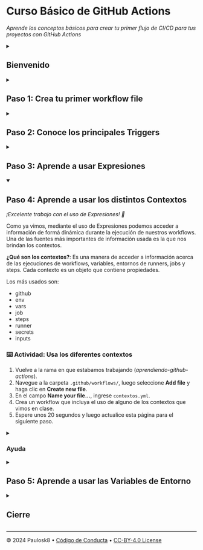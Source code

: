 <!--
  <<< Author notes: Header of the course >>>
  Read <https://skills.github.com/quickstart> for more information about how to build courses using this template.
  Include a 1280×640 image, course name in sentence case, and a concise description in emphasis.
  In your repository settings: enable template repository, add your 1280×640 social image, auto delete head branches.
  Next to "About", add description & tags; disable releases, packages, & environments.
  Add your open source license, GitHub uses Creative Commons Attribution 4.0 International.
-->

# Curso Básico de GitHub Actions

_Aprende los conceptos básicos para crear tu primer flujo de CI/CD para tus proyectos con GitHub Actions_

<!--
  <<< Author notes: Start of the course >>>
  Include start button, a note about Actions minutes,
  and tell the learner why they should take the course.
  Each step should be wrapped in <details>/<summary>, with an `id` set.
  The start <details> should have `open` as well.
  Do not use quotes on the <details> tag attributes.
-->

<details id=0>
<summary><h2>Bienvenido</h2></summary>

¡Bienvenido al Curso Básico de GitHub Actions! en este curso aprenderás a realizar flujos de Integración y Despliegue Continúo (CI/CD) para tus proyectos personales, así como automatizar cualquier proceso que que te ayude a impulsar tu flujo de trabajo :rocket:.

- **¿Para quíen es este curso?**: Desarrolladores backend, frontend y Full Stack; DevOps; SREs, Estudiantes, Líderes de equipo, cualquier usuario de GitHub.
- **¿Qué aprenderás?**: Aprenderás a automatizar los procesos de compilación, pruebas y despliegue de sus proyectos.
- **¿Qué construirás?**: Una serie de flujos de trabajo que usen los principales conceptos detrás de GitHub Actions (Jobs, Steps, Actions, Variables, Expresiones, entre otros).
- **Prerequisitos**: Conocimientos básicos sobre Git y GitHub (realizar commits y push; crear pull requests e issues; agregar etiquetas).
- **Duración**: Este curso tendrá 5 pasos y lo podrás terminar en menos de 2 horas.

## ¿Cómo iniciar el curso?

1. Haz click derecho en **Start course** y abre el enlace en una nueva pestaña.
   <br />[![start-course](https://user-images.githubusercontent.com/1221423/218596841-0645fe1a-4aaf-4f51-9ab3-8aa2d3fdd487.svg)](https://github.com/paulosk8/curso-github-actions/generate)
2. En la nueva pestaña, llena los campos para crear un nuevo repositorio.
   - En owner, elige tu cuenta personal o la de tu organización.
   - Es recomendado dejar el repositorio como público ya que los privados consumen [minutos que pueden ser cobrados](https://docs.github.com/en/billing/managing-billing-for-github-actions/about-billing-for-github-actions).
     ![Create a new repository](https://user-images.githubusercontent.com/1221423/218594143-e60462b6-9f2a-4fa3-80de-063ac5429aab.png)
3. Después de que el nuevo repositorio ha sido creado, espera por cerca de 20 segundos; luego, recarga la página. Sigue los pasos que aparezcan en el README del repositorio.

</details>

<!--
  <<< Author notes: Step 1 >>>
  Choose 3-5 steps for your course.
  The first step is always the hardest, so pick something easy!
  Link to docs.github.com for further explanations.
  Encourage users to open new tabs for steps!
  TBD-step-1-notes.
-->

<details id=1>
<summary><h2>Paso 1: Crea tu primer workflow file</h2></summary>

_¡Bienvenido al "Curso Básico de GitHub Actions"! :wave:_

Primero, aprenderemos los conceptos básicos de GitHub Actions

**¿Qué es GitHub Actions?**: Es una plataforma de integración y despliegue continuo (CI/CD) que permite automatizar procesos de compilación, pruebas y despliegue.

**¿Qué es un Workflow?**: Es un proceso automatizado configurable que ejecutará uno o más jobs. Se define como un archivo YAML en el directorio .github/workflows de tu repositorio y se ejecutará cuando lo active un evento.

**¿Qué es un Event?**: Actividad específica en un repositorio, la cual activa una ejecución de un workflow.

**¿Qué es un Job?**: Conjunto de tareas (steps) en un workflow que se ejecutan en el mismo runner.

**¿Qué es un Runner?**: Servidor que ejecuta los workflows. GitHub provee runners de Ubuntu, Windows y MacOS.

**¿Qué es un Step?**: Puede ser: un script/comando de shell o un action que se ejecutará.

**¿Qué es un Action?**: Aplicación personalizada que realiza una tarea compleja repetitiva.

### :keyboard: Actividad: Crea un workflow file

1. Abra una nueva pestaña del navegador y siga los pasos de la segunda pestaña mientras lee las instrucciones de esta pestaña.
1. Cree un Pull Request para ver todos los cambios que realizará a lo largo de este curso. Haga clic en la pestaña _Pull Requests_, haga clic en _New Pull Request_, establezca `base: main` y `compare: aprendiendo-github-actions`.
1. Vaya a la pestaña _Code_.
1. En el menú desplegable de la rama _main_, haga clic en la rama _aprendiendo-github-actions_.
1. Agrega un script simple en tu lenguaje de programación preferido (Python, JavaScript, Go, Rust, etc.) que imprima un "Hola Mundo".
1. Navegue a la carpeta `.github/workflows/`, luego seleccione **Add file** y haga clic en **Create new file**.
1. En el campo **Name your file...**, ingrese `hola-mundo.yml`.
1. Con lo aprendido hasta el momento, crea un workflow file que corra el archivo del paso anterior que imprime el "Hola Mundo".
1. Espere unos 20 segundos y luego actualice esta página para el siguiente paso.

  <details id=1.1>
  <summary><h3>Ayuda</h2></summary>

Crea un archivo llamado `hola_mundo.py` en la raiz del repositorio y agrega el siguiente contenido:

```python
import os


def main():
    nombre = os.getenv("USERNAME")
    print(f"¡Hola, {nombre} desde GitHub!")


if __name__ == "__main__":
    main()
```

Agregue el siguiente contenido al archivo `hola-mundo.yml`:

```yaml
name: Aprendiendo GitHub Actions
run-name: ¡Estoy aprendiendo GitHub Actions!
on: [push]
jobs:
  hola-mundo:
    runs-on: ubuntu-latest
    steps:
      - name: Checkout
        uses: actions/checkout@v3
      - name: Definir variable
        run: echo "USERNAME=${{ github.actor }}" >> $GITHUB_ENV
      - name: Correr script
        run: python hola_mundo.py
```

  </details>

</details>

<!--
  <<< Author notes: Step 2 >>>
  Start this step by acknowledging the previous step.
  Define terms and link to docs.github.com.
  TBD-step-2-notes.
-->

<details id=2>
<summary><h2>Paso 2: Conoce los principales Triggers</h2></summary>

_¡Creaste tu primer Workflow! :tada:_

Ahora que conoces los componentes básicos de un workflow en GitHub Actions podemos empezar a explorar nuevos conceptos. El primero será ver los principales _eventos_ o _Triggers_ para lanzar un nuevo workflow.

**¿Qué eventos exploraremos?**

- push
- pull_request
- issues
- issue_comment
- workflow_dispatch
- schedule

### :keyboard: Actividad: Expermienta con los distintos Triggers

1. Vuelve a la rama en que estabamos trabajando (_aprendiendo-github-actions_).
1. Navegue a la carpeta `.github/workflows/`, luego seleccione **Add file** y haga clic en **Create new file**.
1. En el campo **Name your file...**, ingrese `triggers.yml`.
1. Crea un workflow que incluya al menos 3 de los triggers que vimos en la clase.
1. Espere unos 20 segundos y luego actualice esta página para el siguiente paso.

  <details id=1.1>
  <summary><h3>Ayuda</h2></summary>
    
  Agregue el siguiente contenido al archivo `triggers.yml`:
  ```yaml
  name: Triggers
  run-name: ¡Estoy aprendiendo a usar diferentes Triggers!
  on:
    push:
      branches:
        - master
    pull_request:
      types: [opened, synchronize, reopened]
      paths:
        - '**.py'
    issues:
      types:
        - labeled
    workflow_dispatch:
      inputs:
        lenguaje_favorito:
          description: 'Lenguaje favorito'
          default: Python
          required: true
          type: choice
          options:
          - Python
          - JavaScript
          - Go
        nombre:
          description: 'Tu nombre'
          required: true
          default: Juan
          type: string
    schedule:
      - cron:  '15 22 * * *'
  jobs:
    hola-mundo-manual:
      runs-on: ubuntu-latest
      steps:
        - name: Checkout
          uses: actions/checkout@v3
        - name: Definir nombre
          run: echo "USERNAME=${{ inputs.nombre }}" >> $GITHUB_ENV
        - name: Definir lenguaje
          run: echo "LANGUAGE=${{ inputs.lenguaje_favorito }}" >> $GITHUB_ENV
        - name: Correr script
          run: python hola_lenguaje.py
    hola-mundo:
      if: ${{ github.event_name != 'workflow_dispatch' }}
      runs-on: ubuntu-latest
      steps:
        - name: Checkout
          uses: actions/checkout@v3
        - name: Definir variable
          run: echo "USERNAME=${{ github.actor }}" >> $GITHUB_ENV
        - name: Correr script
          run: python hola_mundo.py

````
</details>


</details>

<!--
<<< Author notes: Step 3 >>>
Start this step by acknowledging the previous step.
Define terms and link to docs.github.com.
TBD-step-3-notes.
-->

<details id=3>
<summary><h2>Paso 3: Aprende a usar Expresiones</h2></summary>

_¡Buen trabajo usando los distintos eventos para lanzar nuevos workflows! :sparkles:_

Ahora que conoces como lanzar distintos workflows con los principales tipos de eventos es importante sacar provecho del uso de _Expresiones_ en nuestros workflow files para obtener mayor versatilidad y opciones.

**¿Qué son las expresiones?**: Es una forma de configurar variables de entorno y acceder al contexto. Usan una sintaxis especial ${{ <expresión> }}

Puedes combinar valores literales, referencias de contexto y funciones usando operadores o condicionales.

### :keyboard: Actividad: Crea tus primeras Expresiones

1. Vuelve a la rama en que estabamos trabajando (*aprendiendo-github-actions*).
1. Navegue a la carpeta `.github/workflows/`, luego seleccione **Add file** y haga clic en **Create new file**.
1. En el campo **Name your file...**, ingrese `expresiones.yml`.
1. Crea un workflow que incluya al menos 3 expresiones de las vistas en clase.
1. Espere unos 20 segundos y luego actualice esta página para el siguiente paso.

<details id=1.1>
<summary><h3>Ayuda</h2></summary>

Agregue el siguiente contenido al archivo `expresiones.yml`:
```yaml
name: Expresiones
run-name: ¡Estoy aprendiendo a usar Expresiones!
on:
  workflow_dispatch:
    inputs:
      edad:
        description: 'Edad'
        required: true
        type: integer
      nombre:
        description: 'Tu nombre'
        required: true
        default: 'Juan'
        type: string
jobs:
  mayor:
    if: ${{ inputs.edad >= 18 }}
    runs-on: ubuntu-latest
    steps:
      - name: Correr script
        run: echo ${{ inputs.nombre }} es mayor de edad
  menor:
    if: ${{ inputs.edad < 18 }}
    runs-on: ubuntu-latest
    steps:
      - name: Correr script
        run: echo ${{ inputs.nombre }} es menor de edad
````

  </details>

</details>

<!--
  <<< Author notes: Step 4 >>>
  Start this step by acknowledging the previous step.
  Define terms and link to docs.github.com.
  TBD-step-4-notes.
-->

<details id=4 open>
<summary><h2>Paso 4: Aprende a usar los distintos Contextos</h2></summary>

_¡Excelente trabajo con el uso de Expresiones! :partying_face:_

Como ya vimos, mediante el uso de Expresiones podemos acceder a información de formá dinámica durante la ejecución de nuestros workflows. Una de las fuentes más importantes de información usada es la que nos brindan los contextos.

**¿Qué son los contextos?**: Es una manera de acceder a información acerca de las ejecuciones de workflows, variables, entornos de runners, jobs y steps. Cada contexto es un objeto que contiene propiedades.

Los más usados son:

- github
- env
- vars
- job
- steps
- runner
- secrets
- inputs

### :keyboard: Actividad: Usa los diferentes contextos

1. Vuelve a la rama en que estabamos trabajando (_aprendiendo-github-actions_).
1. Navegue a la carpeta `.github/workflows/`, luego seleccione **Add file** y haga clic en **Create new file**.
1. En el campo **Name your file...**, ingrese `contextos.yml`.
1. Crea un workflow que incluya el uso de alguno de los contextos que vimos en clase.
1. Espere unos 20 segundos y luego actualice esta página para el siguiente paso.

  <details id=1.1>
  <summary><h3>Ayuda</h2></summary>
    
  Agregue el siguiente contenido al archivo `contextos.yml`:
  ```yaml
  name: Contexto
  run-name: ¡Estoy aprendiendo a usar Contextos!
  on: push
  jobs:
    check-main:
      if: ${{ github.ref == 'refs/heads/main' }}
      runs-on: ubuntu-latest
      steps:
        - run: echo "Desplegando en la rama $GITHUB_REF"
  ```
  </details>

</details>

<!--
  <<< Author notes: Step 5 >>>
  Start this step by acknowledging the previous step.
  Define terms and link to docs.github.com.
  TBD-step-5-notes.
-->

<details id=5>
<summary><h2>Paso 5: Aprende a usar las Variables de Entorno</h2></summary>

¡Ya estás a un paso de terminar! :heart:

El uso de variables de entorno es lo único que te falta por aprender de los principales conceptos y componentes de GitHub Actions, así que vamos a por ello.

**¿Qué son las variables?**: Son una manera de almacenar y reutilizar información de configuración no confidencial. Tales como datos de configuración, como marcas del compilador, nombres de usuario o nombres de servidor como variables.

### :keyboard: Actividad: Usa variables de entorno en tu workflow

1. Vuelve a la rama en que estabamos trabajando (_aprendiendo-github-actions_).
1. Navegue a la carpeta `.github/workflows/`, luego seleccione **Add file** y haga clic en **Create new file**.
1. En el campo **Name your file...**, ingrese `variables.yml`.
1. Crea un workflow que incluya el uso de variables.
1. Espere unos 20 segundos y luego actualice esta página para el siguiente paso.

  <details id=1.1>
  <summary><h3>Ayuda</h2></summary>
    
  Agregue el siguiente contenido al archivo `variables.yml`:
  ```yaml
  name: Saludo usando variables
  run-name: ¡Estoy aprendiendo a usar Variables!
  on:
    workflow_dispatch
  env:
    DIA_DE_SEMANA: Lunes
  jobs:
    saludo-variables:
      runs-on: ubuntu-latest
      env:
        SALUDO: Hola
      steps:
        - name: Saludar
          run: echo "$SALUDO, $NOMBRE. Hoy es $DIA_DE_SEMANA!"
          env:
            NOMBRE: Juan
  ```
  </details>

</details>

<!--
  <<< Author notes: Finish >>>
  Review what we learned, ask for feedback, provide next steps.
-->

<details id=X>
<summary><h2>Cierre</h2></summary>

_¡Felicidades! haz completado esta sección del Curso Básico de GitHub Actions_

<img src=TBD-celebrate-image alt=celebrate width=300 align=right>

Ya conoces los principales conceptos para crear workflows que te sirvan para automatizar todo tipo de tareas incluidas las de integración y despliegue continúo.

Has aprendido sobre:

- Qué son Worfklows.
- Qué son Events.
- Qué son Jobs.
- Qué son Runners.
- Qué son Steps.
- Qué son Ations.
- Cuál es la sintaxis de un workflow file.
- Cuáles son los principales Triggers.
- Uso de Expresiones.
- Acceder a información de Contextos.
- El uso de variables para acceder a información reutilizable.

### ¿Qué sigue?

- Puedes crear flujos de Integración Continúa (CI) para tus proyectos.
- Puedes crear flujos de Despliegue (CD) para tus proyectos.
- Puedes automatizar todo tipo de tareas en tus repositorios para mantener un mejor orden y control.

</details>

<!--
  <<< Author notes: Footer >>>
  Add a link to get support, GitHub status page, code of conduct, license link.
-->

---

&copy; 2024 Paulosk8 &bull; [Código de Conducta](https://www.contributor-covenant.org/version/2/1/code_of_conduct/code_of_conduct.md) &bull; [CC-BY-4.0 License](https://creativecommons.org/licenses/by/4.0/legalcode)
